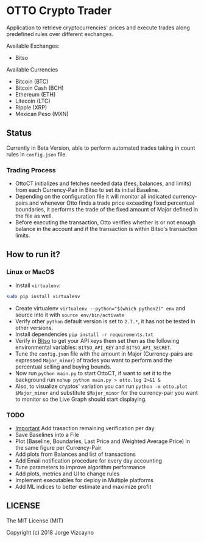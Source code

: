# OTTO Crypto Trader

Application to retrieve cryptocurrencies' prices and execute trades along predefined rules over different exchanges.

Available Exchanges:

- Bitso

Available Currencies

- Bitcoin (BTC)
- Bitcoin Cash (BCH)
- Ethereum (ETH)
- Litecoin (LTC)
- Ripple (XRP)
- Mexican Peso (MXN)


## Status

Currently in Beta Version, able to perform automated trades taking in count rules in `config.json` file.

### Trading Process

- OttoCT initializes and fetches needed data (fees, balances, and limits) from each Currency-Pair in Bitso to set its initial Baseline.
- Depending on the configuration file it will monitor all indicated currency-pairs and whenever Otto finds a trade price exceeding fixed percentual boundaries, it performs the trade of the fixed amount of Major defined in the file as well.
- Before executing the transaction, Otto verifies whether is or not enough balance in the account and if the transaction is within Bitso's transaction limits.

## How to run it?

### Linux or MacOS

- Install `virtualenv`:

```bash
sudo pip install virtualenv
```

- Create virtualenv `virtualenv --python="$(which python2)" env` and source into it with `source env/bin/activate`
- Verify other `python` default version is set to `2.7.*`, it has not be tested in other versions.
- Install dependencies `pip install -r requirements.txt`
- Verify in [Bitso](https://bitso.com/developers) to get your API keys them set then as the following environmental variables: `BITSO_API_KEY` and `BITSO_API_SECRET`.
- Tune the `config.json` file with the amount in Major (Currency-pairs are expressed `Major_minor`) of trades you want to perform and the percentual selling and buying bounds.
- Now run `python main.py` to start OttoCT, if want to set it to the background run `nohup python main.py > otto.log 2>&1 &`
- Also, to visualize cryptos' variation you can run `python -m otto.plot $Major_minor` and substitute `$Major_minor` for the currency-pair you want to monitor so the Live Graph should start displaying.


### TODO

- [Important](.) Add trasaction remaining verification per day
- Save Baselines into a File
- Plot (Baseline, Boundaries, Last Price and Weighted Average Price) in the same figure per Currency-Pair
- Add plots from Balances and list of transactions
- Add Email notification procedure for every day accounting
- Tune parameters to improve algorithm performance
- Add plots, metrics and UI to change rules
- Implement executables for deploy in Multiple platforms
- Add ML indices to better estimate and maximize profit

## LICENSE

The MIT License (MIT)

Copyright (c) 2018 Jorge Vizcayno
